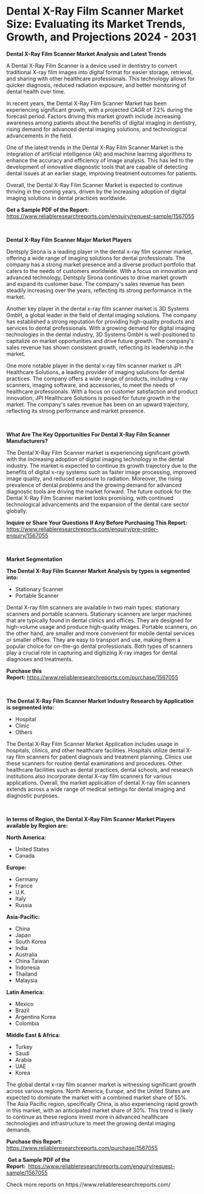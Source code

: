 <p><h1>Dental X-Ray Film Scanner Market Size: Evaluating its Market Trends, Growth, and Projections 2024 - 2031</h1></p><p><strong>Dental X-Ray Film Scanner Market Analysis and Latest Trends</strong></p>
<p><p>A Dental X-Ray Film Scanner is a device used in dentistry to convert traditional X-ray film images into digital format for easier storage, retrieval, and sharing with other healthcare professionals. This technology allows for quicker diagnosis, reduced radiation exposure, and better monitoring of dental health over time.</p><p>In recent years, the Dental X-Ray Film Scanner Market has been experiencing significant growth, with a projected CAGR of 7.2% during the forecast period. Factors driving this market growth include increasing awareness among patients about the benefits of digital imaging in dentistry, rising demand for advanced dental imaging solutions, and technological advancements in the field.</p><p>One of the latest trends in the Dental X-Ray Film Scanner Market is the integration of artificial intelligence (AI) and machine learning algorithms to enhance the accuracy and efficiency of image analysis. This has led to the development of innovative diagnostic tools that are capable of detecting dental issues at an earlier stage, improving treatment outcomes for patients.</p><p>Overall, the Dental X-Ray Film Scanner Market is expected to continue thriving in the coming years, driven by the increasing adoption of digital imaging solutions in dental practices worldwide.</p></p>
<p><strong>Get a Sample PDF of the Report:&nbsp;</strong> <a href="https://www.reliableresearchreports.com/enquiry/request-sample/1567055">https://www.reliableresearchreports.com/enquiry/request-sample/1567055</a></p>
<p>&nbsp;</p>
<p><strong>Dental X-Ray Film Scanner Major Market Players</strong></p>
<p><p>Dentsply Sirona is a leading player in the dental x-ray film scanner market, offering a wide range of imaging solutions for dental professionals. The company has a strong market presence and a diverse product portfolio that caters to the needs of customers worldwide. With a focus on innovation and advanced technology, Dentsply Sirona continues to drive market growth and expand its customer base. The company's sales revenue has been steadily increasing over the years, reflecting its strong performance in the market.</p><p>Another key player in the dental x-ray film scanner market is 3D Systems GmbH, a global leader in the field of dental imaging solutions. The company has established a strong reputation for providing high-quality products and services to dental professionals. With a growing demand for digital imaging technologies in the dental industry, 3D Systems GmbH is well-positioned to capitalize on market opportunities and drive future growth. The company's sales revenue has shown consistent growth, reflecting its leadership in the market.</p><p>One more notable player in the dental x-ray film scanner market is JPI Healthcare Solutions, a leading provider of imaging solutions for dental practices. The company offers a wide range of products, including x-ray scanners, imaging software, and accessories, to meet the needs of healthcare professionals. With a focus on customer satisfaction and product innovation, JPI Healthcare Solutions is poised for future growth in the market. The company's sales revenue has been on an upward trajectory, reflecting its strong performance and market presence.</p></p>
<p>&nbsp;</p>
<p><strong>What Are The Key Opportunities For Dental X-Ray Film Scanner Manufacturers?</strong></p>
<p><p>The Dental X-Ray Film Scanner market is experiencing significant growth with the increasing adoption of digital imaging technology in the dental industry. The market is expected to continue its growth trajectory due to the benefits of digital x-ray systems such as faster image processing, improved image quality, and reduced exposure to radiation. Moreover, the rising prevalence of dental problems and the growing demand for advanced diagnostic tools are driving the market forward. The future outlook for the Dental X-Ray Film Scanner market looks promising, with continued technological advancements and the expansion of the dental care sector globally.</p></p>
<p><strong>Inquire or Share Your Questions If Any Before Purchasing This Report:</strong> <a href="https://www.reliableresearchreports.com/enquiry/pre-order-enquiry/1567055">https://www.reliableresearchreports.com/enquiry/pre-order-enquiry/1567055</a></p>
<p>&nbsp;</p>
<p><strong>Market Segmentation</strong></p>
<p><strong>The Dental X-Ray Film Scanner Market Analysis by types is segmented into:</strong></p>
<p><ul><li>Stationary Scanner</li><li>Portable Scanner</li></ul></p>
<p><p>Dental X-ray film scanners are available in two main types: stationary scanners and portable scanners. Stationary scanners are larger machines that are typically found in dental clinics and offices. They are designed for high-volume usage and produce high-quality images. Portable scanners, on the other hand, are smaller and more convenient for mobile dental services or smaller offices. They are easy to transport and use, making them a popular choice for on-the-go dental professionals. Both types of scanners play a crucial role in capturing and digitizing X-ray images for dental diagnoses and treatments.</p></p>
<p><strong>Purchase this Report:&nbsp;</strong><a href="https://www.reliableresearchreports.com/purchase/1567055">https://www.reliableresearchreports.com/purchase/1567055</a></p>
<p>&nbsp;</p>
<p><strong>The Dental X-Ray Film Scanner Market Industry Research by Application is segmented into:</strong></p>
<p><ul><li>Hospital</li><li>Clinic</li><li>Others</li></ul></p>
<p><p>The Dental X-Ray Film Scanner Market Application includes usage in hospitals, clinics, and other healthcare facilities. Hospitals utilize dental X-ray film scanners for patient diagnosis and treatment planning. Clinics use these scanners for routine dental examinations and procedures. Other healthcare facilities such as dental practices, dental schools, and research institutions also incorporate dental X-ray film scanners for various applications. Overall, the market application of dental X-ray film scanners extends across a wide range of medical settings for dental imaging and diagnostic purposes.</p></p>
<p>&nbsp;</p>
<p><strong>In terms of Region, the Dental X-Ray Film Scanner Market Players available by Region are:</strong></p>
<p>
    <p> <strong> North America: </strong>
        <ul>
            <li>United States</li>
            <li>Canada</li>
        </ul>
        </p> 
    <p> <strong> Europe: </strong>
        <ul>
            <li>Germany</li>
            <li>France</li>
            <li>U.K.</li>
            <li>Italy</li>
            <li>Russia</li>
        </ul>
        </p> 
    <p> <strong> Asia-Pacific: </strong>
        <ul>
            <li>China</li>
            <li>Japan</li>
            <li>South Korea</li>
            <li>India</li>
            <li>Australia</li>
            <li>China Taiwan</li>
            <li>Indonesia</li>
            <li>Thailand</li>
            <li>Malaysia</li>
        </ul>
        </p> 
    <p> <strong> Latin America: </strong>
        <ul>
            <li>Mexico</li>
            <li>Brazil</li>
            <li>Argentina Korea</li>
            <li>Colombia</li>
        </ul>
        </p> 
    <p> <strong> Middle East & Africa: </strong>
        <ul>
            <li>Turkey</li>
            <li>Saudi</li>
            <li>Arabia</li>
            <li>UAE</li>
            <li>Korea</li>
        </ul>
    </p>
    </p>
<p><p>The global dental x-ray film scanner market is witnessing significant growth across various regions. North America, Europe, and the United States are expected to dominate the market with a combined market share of 55%. The Asia Pacific region, specifically China, is also experiencing rapid growth in this market, with an anticipated market share of 30%. This trend is likely to continue as these regions invest more in advanced healthcare technologies and infrastructure to meet the growing dental imaging demands.</p></p>
<p><strong>Purchase this Report: </strong><a href="https://www.reliableresearchreports.com/purchase/1567055">https://www.reliableresearchreports.com/purchase/1567055</a></p>
<p>&nbsp;<strong>Get a Sample PDF of the Report:&nbsp;&nbsp;</strong><a href="https://www.reliableresearchreports.com/enquiry/request-sample/1567055">https://www.reliableresearchreports.com/enquiry/request-sample/1567055</a></p>
<p><strong></strong></p>
<p>Check more reports on https://www.reliableresearchreports.com/</p>